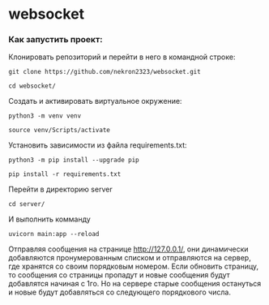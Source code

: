 # websocket

### Как запустить проект:

Клонировать репозиторий и перейти в него в командной строке:

```
git clone https://github.com/nekron2323/websocket.git
```

```
cd websocket/
```
Cоздать и активировать виртуальное окружение:

```
python3 -m venv venv
```

```
source venv/Scripts/activate
```

Установить зависимости из файла requirements.txt:

```
python3 -m pip install --upgrade pip
```

```
pip install -r requirements.txt
```

Перейти в директорию server
```
cd server/
```
И выполнить комманду
```
uvicorn main:app --reload
```
Отправляя сообщения на странице http://127.0.0.1/, они динамически добавляются пронумерованным списком и отправляются на сервер, где хранятся со своим порядковым номером. Если обновить страницу, то сообщения со страницы пропадут и новые сообщения будут добавлятся начиная с 1го. Но на сервере старые сообщения остануться и новые будут добавляться со следующего порядкового числа.
